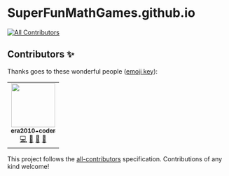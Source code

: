 # SuperFunMathGames.github.io
<!-- ALL-CONTRIBUTORS-BADGE:START - Do not remove or modify this section -->
[![All Contributors](https://img.shields.io/badge/all_contributors-1-orange.svg?style=flat-square)](#contributors-)
<!-- ALL-CONTRIBUTORS-BADGE:END -->
## Contributors ✨

Thanks goes to these wonderful people ([emoji key](https://allcontributors.org/docs/en/emoji-key)):

<!-- ALL-CONTRIBUTORS-LIST:START - Do not remove or modify this section -->
<!-- prettier-ignore-start -->
<!-- markdownlint-disable -->
<table>
  <tr>
    <td align="center"><a href="https://github.com/era2010-coder"><img src="https://avatars.githubusercontent.com/u/72707293?v=4?s=100" width="100px;" alt=""/><br /><sub><b>era2010-coder</b></sub></a><br /><a href="https://github.com/SuperFunMathGames/SuperFunMathGames.github.io/commits?author=era2010-coder" title="Code">💻</a> <a href="https://github.com/SuperFunMathGames/SuperFunMathGames.github.io/commits?author=era2010-coder" title="Documentation">📖</a> <a href="#design-era2010-coder" title="Design">🎨</a> <a href="#ideas-era2010-coder" title="Ideas, Planning, & Feedback">🤔</a></td>
  </tr>
</table>

<!-- markdownlint-restore -->
<!-- prettier-ignore-end -->

<!-- ALL-CONTRIBUTORS-LIST:END -->

This project follows the [all-contributors](https://github.com/all-contributors/all-contributors) specification. Contributions of any kind welcome!